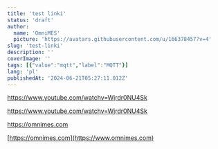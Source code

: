 ```yaml
---
title: 'test linki'
status: 'draft'
author:
  name: 'OmniMES'
  picture: 'https://avatars.githubusercontent.com/u/166378457?v=4'
slug: 'test-linki'
description: ''
coverImage: ''
tags: [{"value":"mqtt","label":"MQTT"}]
lang: 'pl'
publishedAt: '2024-06-21T05:27:11.012Z'
---
```


<https://www.youtube.com/watchv=Wjrdr0NU4Sk>

<https://www.youtube.com/watchv=Wjrdr0NU4Sk>

<https://omnimes.com>

[https://omnimes.com](https://www.omnimes.com)